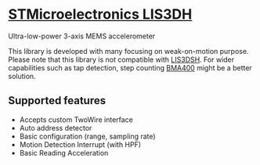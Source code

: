 # [STMicroelectronics LIS3DH](https://www.st.com/en/mems-and-sensors/lis3dh.html)
 Ultra-low-power 3-axis MEMS accelerometer
 
This library is developed with many focusing on weak-on-motion purpose. Please note that this library is not compatible with [LIS3DSH](https://www.st.com/en/mems-and-sensors/lis3dsh.html).
For wider capabilities such as tap detection, step counting [BMA400](https://github.com/rezaneam/BMA400) might be a better solution.

## Supported features
- Accepts custom TwoWire interface
- Auto address detector
- Basic configuration (range, sampling rate)
- Motion Detection Interrupt (with HPF)
- Basic Reading Acceleration
 
